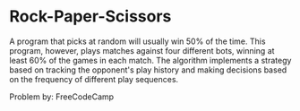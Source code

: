 # Rock-Paper-Scissors
A program that picks at random will usually win 50% of the time. This program, however, plays matches against four different bots, winning at least 60% of the games in each match. The algorithm implements a strategy based on tracking the opponent's play history and making decisions based on the frequency of different play sequences.

Problem by: FreeCodeCamp

